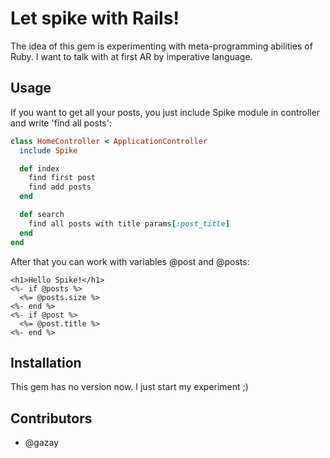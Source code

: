 # Let spike with Rails!

The idea of this gem is experimenting with meta-programming abilities of Ruby. I want to talk with at first AR by imperative language.

## Usage

If you want to get all your posts, you just include Spike module in controller and write 'find all posts':

```ruby
class HomeController < ApplicationController
  include Spike

  def index
    find first post
    find add posts
  end

  def search
    find all posts with title params[:post_title]
  end
end
```

After that you can work with variables @post and @posts:

```erb
<h1>Hello Spike!</h1>
<%- if @posts %>
  <%= @posts.size %>
<%- end %>
<%- if @post %>
  <%= @post.title %>
<%- end %>
```

## Installation

This gem has no version now. I just start my experiment ;)

## Contributors

* @gazay
